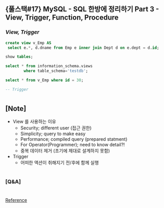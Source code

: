 ## {풀스택#17} MySQL - SQL 한방에 정리하기 Part 3 - View, Trigger, Function, Procedure

### _View, Trigger_

```sql
create view v_Emp AS
 select e.*, d.dname from Emp e inner join Dept d on e.dept = d.id;

show tables;

select * from information_schema.views
        where table_schema='testdb';

select * from v_Emp where id = 30;
```

```sql
-- Trigger

```

#

## [Note]

- View 를 사용하는 이유
  - Security; different user (접근 권한)
  - Simplicity; query to make easy
  - Performance; compiled query (prepared statment)
  - For Operator(Programmer); need to know detail?!
  - 중복 데이터 제거 (초기에 제대로 설계하지 못함)
- Trigger
  - 어떠한 액션이 취해지기 전/후에 함께 실행

#

### [Q&A]

#

[Reference](https://www.youtube.com/watch?v=3pe0_7FPPY4&list=PLEOnZ6GeucBU7FR26mn9d3Mxqc8V81yHX&index=18)
